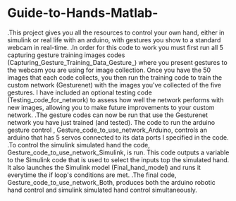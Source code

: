 # Guide-to-Hands-Matlab-
.This project gives you all the resources to control your own hand, either in simulink or real life with an arduino, with gestures you show to a standard webcam in real-time.
.In order for this code to work you must first run all 5 capturing gesture training images codes (Capturing_Gesture_Training_Data_Gesture_) where you present gestures to the webcam you are using for image collection. Once you have the 50 images that each code collects, you then run the training code to train the custom network (Gesturenet) with the images you've collected of the five gestures. I have included an optional testing code (Testing_code_for_network) to assess how well the network performs with new images, allowing you to make future improvements to your custom network. 
.The gesture codes can now be run that use the Gesturenet network you have just trained (and tested). The code to run the arduino gesture control , Gesture_code_to_use_network_Arduino, controls an arduino that has 5 servos connected to its data ports I specified in the code. 
.To control the simulink simulated hand the code, Gesture_code_to_use_network_Simulink, is run. This code outputs a variable to the Simulink code that is used to select the inputs top the simulated hand. It also launches the Simulink model (Final_hand_model) and runs it everytime the if loop's conditions are met. 
.The final code, Gesture_code_to_use_network_Both, produces both the arduino robotic hand control and simulink simulated hand control simultaneously.  

